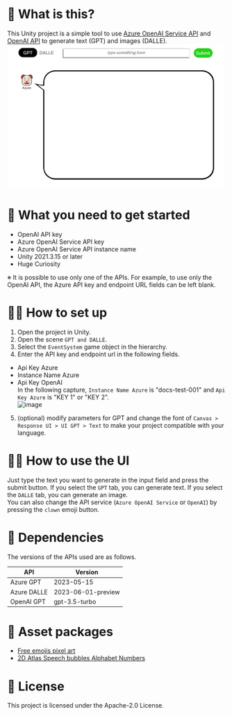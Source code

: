 # 🤔 What is this?
This Unity project is a simple tool to use [Azure OpenAI Service API](https://azure.microsoft.com/en-us/products/ai-services/openai-service) and [OpenAI API](https://openai.com) to generate text (GPT) and images (DALLE).  
![UI](UI.GIF)  

# 💨 What you need to get started
- OpenAI API key  
- Azure OpenAI Service API key  
- Azure OpenAI Service API instance name  
- Unity 2021.3.15 or later  
- Huge Curiosity

※ It is possible to use only one of the APIs. For example, to use only the OpenAI API, the Azure API key and endpoint URL fields can be left blank.  

# 🕵️‍♂️ How to set up
1. Open the project in Unity.  
2. Open the scene `GPT and DALLE`.  
3. Select the `EventSystem` game object in the hierarchy.  
4. Enter the API key and endpoint url in the following fields.  
  - Api Key Azure  
  - Instance Name Azure  
  - Api Key OpenAI  
  In the following capture, `Instance Name Azure` is "docs-test-001" and `Api Key Azure` is "KEY 1" or "KEY 2".  
  ![image](https://learn.microsoft.com/en-us/azure/ai-services/openai/media/quickstarts/endpoint.png#lightbox)  
5. (optional) modify parameters for GPT and change the font of `Canvas > Response UI > UI GPT > Text` to make your project compatible with your language.  

# 👩‍💻 How to use the UI
Just type the text you want to generate in the input field and press the submit button. If you select the `GPT` tab, you can generate text. If you select the `DALLE` tab, you can generate an image.  
You can also change the API service (`Azure OpenAI Service` or `OpenAI`) by pressing the `clown` emoji button.  

# 👀 Dependencies
The versions of the APIs used are as follows.  

| API | Version |
| --- | --- |
| Azure GPT | 2023-05-15 |
| Azure DALLE | 2023-06-01-preview |
| OpenAI GPT | gpt-3.5-turbo |

# 📕 Asset packages
- [Free emojis pixel art](https://assetstore.unity.com/packages/2d/gui/icons/free-emojis-pixel-art-231243)  
- [2D Atlas Speech bubbles Alphabet Numbers](https://assetstore.unity.com/packages/2d/environments/2d-atlas-speech-bubbles-alphabet-numbers-88398)  

# 📄 License
This project is licensed under the Apache-2.0 License.
